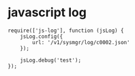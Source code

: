 # javascript log

```
require(['js-log'], function (jsLog) {
    jsLog.config({
        url: '/v1/sysmgr/log/c0002.json'
    });

    jsLog.debug('test');
});
```
